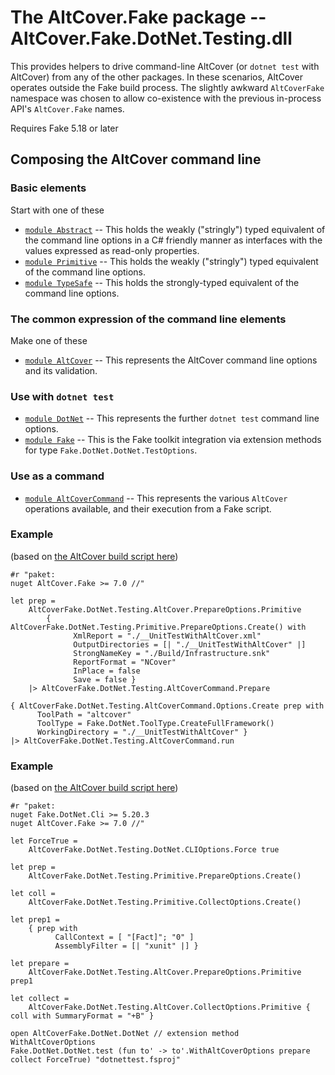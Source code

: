 # The AltCover.Fake package -- AltCover.Fake.DotNet.Testing.dll

This provides helpers to drive command-line AltCover (or `dotnet test` with AltCover) from any of the other packages.  In these scenarios, AltCover operates outside the Fake build process.
The slightly awkward `AltCoverFake` namespace was chosen to allow co-existence with the previous in-process API's `AltCover.Fake` names.

Requires Fake 5.18 or later

## Composing the AltCover command line

### Basic elements

Start with one of these

* [`module Abstract`](Abstract-fsapidoc) -- This holds the weakly ("stringly") typed equivalent of the command line options in a C# friendly manner as interfaces with the values expressed as read-only properties.
* [`module Primitive`](Primitive-fsapidoc) -- This holds the weakly ("stringly") typed equivalent of the command line options.
* [`module TypeSafe`](TypeSafe-fsapidoc) -- This holds the strongly-typed equivalent of the command line options.

### The common expression of the command line elements

Make one of these

* [`module AltCover`](AltCover-fsapidoc) -- This represents the AltCover command line options and its validation.

### Use with `dotnet test` 

* [`module DotNet`](DotNet-fsapidoc) -- This represents the further `dotnet test` command line options.
* [`module Fake`](Fake-fsapidoc) -- This is the Fake toolkit integration via extension methods for type `Fake.DotNet.DotNet.TestOptions`.

### Use as a command

* [`module AltCoverCommand`](AltCoverCommand-fsapidoc) -- This represents the various `AltCover` operations available, and their execution from a Fake script.

### Example
(based on [the AltCover build script here](https://github.com/SteveGilham/altcover/blob/master/Build/targets.fsx#L984-L1004))

```
#r "paket:
nuget AltCover.Fake >= 7.0 //"

let prep =
    AltCoverFake.DotNet.Testing.AltCover.PrepareOptions.Primitive
        { AltCoverFake.DotNet.Testing.Primitive.PrepareOptions.Create() with
              XmlReport = "./__UnitTestWithAltCover.xml"
              OutputDirectories = [| "./__UnitTestWithAltCover" |]
              StrongNameKey = "./Build/Infrastructure.snk"
              ReportFormat = "NCover"
              InPlace = false
              Save = false }
    |> AltCoverFake.DotNet.Testing.AltCoverCommand.Prepare

{ AltCoverFake.DotNet.Testing.AltCoverCommand.Options.Create prep with
      ToolPath = "altcover"
      ToolType = Fake.DotNet.ToolType.CreateFullFramework()
      WorkingDirectory = "./__UnitTestWithAltCover" }
|> AltCoverFake.DotNet.Testing.AltCoverCommand.run
```

### Example
(based on [the AltCover build script here](https://github.com/SteveGilham/altcover/blob/master/Build/targets.fsx#L3578-L3591))

```
#r "paket:
nuget Fake.DotNet.Cli >= 5.20.3
nuget AltCover.Fake >= 7.0 //"

let ForceTrue =
    AltCoverFake.DotNet.Testing.DotNet.CLIOptions.Force true

let prep =
    AltCoverFake.DotNet.Testing.Primitive.PrepareOptions.Create()

let coll =
    AltCoverFake.DotNet.Testing.Primitive.CollectOptions.Create()

let prep1 =
    { prep with
          CallContext = [ "[Fact]"; "0" ]
          AssemblyFilter = [| "xunit" |] }

let prepare =
    AltCoverFake.DotNet.Testing.AltCover.PrepareOptions.Primitive prep1

let collect =
    AltCoverFake.DotNet.Testing.AltCover.CollectOptions.Primitive { coll with SummaryFormat = "+B" }

open AltCoverFake.DotNet.DotNet // extension method WithAltCoverOptions
Fake.DotNet.DotNet.test (fun to' -> to'.WithAltCoverOptions prepare collect ForceTrue) "dotnettest.fsproj"

```
